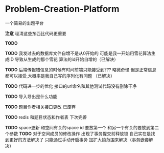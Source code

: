 # Problem-Creation-Platform
一个简易的出题平台

**注意**
理清这些东西比代码更重要

**TODO**


**TODO** 我发过去的数据库文件自增不是从0开始的 可能是我一开始用雪花算法生成ID 导致从生成的那个雪花
算法的id开始自增的（已解决）

**TODO** 后端传报错信息的时候有时间前端只能接受到??? 略微奇怪 但是正常信息都可以接受,大概率是我自己写的序列化有问题 （已解决）

**TODO** 代码进一步的优化 接口的url命名和其他测试代码没有删除干净 

**TODO**  导入导出是什么功能

**TODO** 题目作者相关接口更改 已废弃

**TODO** redis 和题目状态和作者表 下次完善 

**TODO** space更新 和空间有关的space id 要放第一个 和另一个有关的要放到第二个参数
**TODO** 对于空间成员的修改操作 出现了事务提交前释放锁 自己实在是找到更好的方法解决了 只能通过手动开启事务 加扩大锁范围来解决（事务嵌套解决）